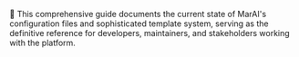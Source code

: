 

📝 This comprehensive guide documents the current state of MarAI's configuration files and sophisticated template system, serving as the definitive reference for developers, maintainers, and stakeholders working with the platform.
